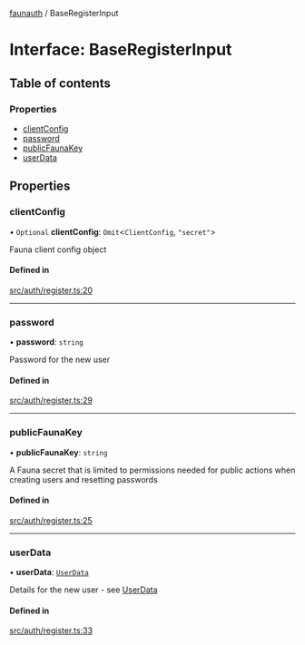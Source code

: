 [faunauth](../index.md) / BaseRegisterInput

# Interface: BaseRegisterInput

## Table of contents

### Properties

- [clientConfig](BaseRegisterInput.md#clientconfig)
- [password](BaseRegisterInput.md#password)
- [publicFaunaKey](BaseRegisterInput.md#publicfaunakey)
- [userData](BaseRegisterInput.md#userdata)

## Properties

### clientConfig

• `Optional` **clientConfig**: `Omit`<`ClientConfig`, ``"secret"``\>

Fauna client config object

#### Defined in

[src/auth/register.ts:20](https://github.com/alexnitta/faunauth/blob/57157b8/src/auth/register.ts#L20)

___

### password

• **password**: `string`

Password for the new user

#### Defined in

[src/auth/register.ts:29](https://github.com/alexnitta/faunauth/blob/57157b8/src/auth/register.ts#L29)

___

### publicFaunaKey

• **publicFaunaKey**: `string`

A Fauna secret that is limited to permissions needed for public actions when creating users
and resetting passwords

#### Defined in

[src/auth/register.ts:25](https://github.com/alexnitta/faunauth/blob/57157b8/src/auth/register.ts#L25)

___

### userData

• **userData**: [`UserData`](UserData.md)

Details for the new user - see [UserData](UserData.md)

#### Defined in

[src/auth/register.ts:33](https://github.com/alexnitta/faunauth/blob/57157b8/src/auth/register.ts#L33)
